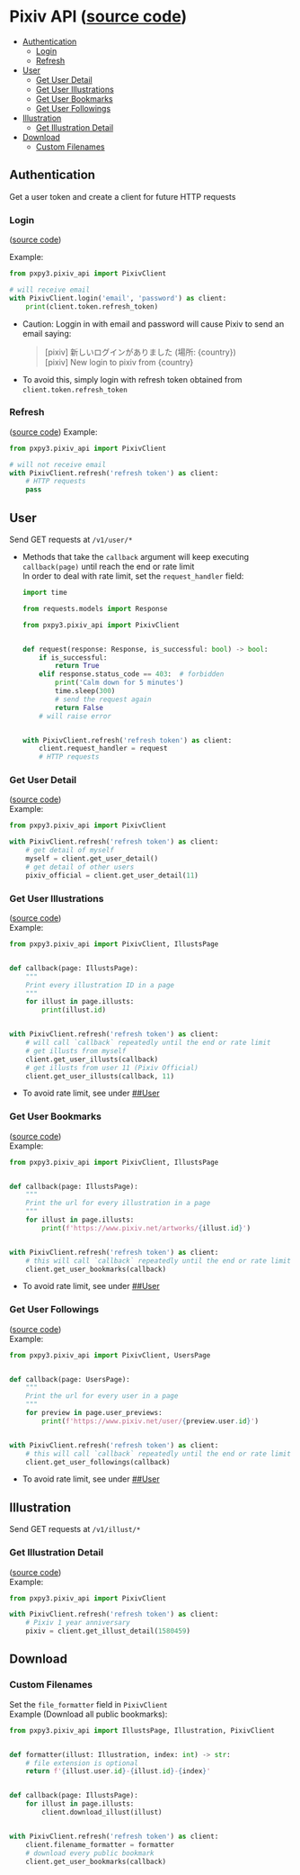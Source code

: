 # Pixiv API ([source code](../pxpy3/pixiv_api.py))

- [Authentication](#authentication)
    - [Login](#login)
    - [Refresh](#refresh)
- [User](#user)
    - [Get User Detail](#get-user-detail)
    - [Get User Illustrations](#get-user-illustrations)
    - [Get User Bookmarks](#get-user-bookmarks)
    - [Get User Followings](#get-user-followings)
- [Illustration](#illustration)
    - [Get Illustration Detail](#get-illustration-detail)
- [Download](#download)
    - [Custom Filenames](#custom-filenames)

## Authentication

Get a user token and create a client for future HTTP requests <br>

### Login

([source code](../pxpy3/pixiv_api.py#L213))

Example:

```py
from pxpy3.pixiv_api import PixivClient

# will receive email
with PixivClient.login('email', 'password') as client:
    print(client.token.refresh_token)
```

- Caution: Loggin in with email and password will cause Pixiv to send an email saying:
  > [pixiv] 新しいログインがありました (場所: {country}) <br>
  [pixiv] New login to pixiv from {country} <br>
- To avoid this, simply login with refresh token obtained from `client.token.refresh_token`

### Refresh

([source code](../pxpy3/pixiv_api.py#L229))
Example:

```py
from pxpy3.pixiv_api import PixivClient

# will not receive email
with PixivClient.refresh('refresh token') as client:
    # HTTP requests
    pass
```

## User

Send GET requests at `/v1/user/*`

- Methods that take the `callback` argument will keep executing `callback(page)` until reach the end or rate limit<br>
  In order to deal with rate limit, set the `request_handler` field:
    ```py
    import time
    
    from requests.models import Response
    
    from pxpy3.pixiv_api import PixivClient
    
    
    def request(response: Response, is_successful: bool) -> bool:
        if is_successful:
            return True
        elif response.status_code == 403:  # forbidden
            print('Calm down for 5 minutes')
            time.sleep(300)
            # send the request again
            return False
        # will raise error
    
    
    with PixivClient.refresh('refresh token') as client:
        client.request_handler = request
        # HTTP requests
    ```

### Get User Detail

([source code](../pxpy3/pixiv_api.py#L265))<br>
Example:

```py
from pxpy3.pixiv_api import PixivClient

with PixivClient.refresh('refresh token') as client:
    # get detail of myself
    myself = client.get_user_detail()
    # get detail of other users
    pixiv_official = client.get_user_detail(11)
```

### Get User Illustrations

([source code](../pxpy3/pixiv_api.py#L274))<br>
Example:

```py
from pxpy3.pixiv_api import PixivClient, IllustsPage


def callback(page: IllustsPage):
    """
    Print every illustration ID in a page
    """
    for illust in page.illusts:
        print(illust.id)


with PixivClient.refresh('refresh token') as client:
    # will call `callback` repeatedly until the end or rate limit
    # get illusts from myself
    client.get_user_illusts(callback)
    # get illusts from user 11 (Pixiv Official)
    client.get_user_illusts(callback, 11)
```

- To avoid rate limit, see under [##User](#user)

### Get User Bookmarks

([source code](../pxpy3/pixiv_api.py#L285))<br>
Example:

```py
from pxpy3.pixiv_api import PixivClient, IllustsPage


def callback(page: IllustsPage):
    """
    Print the url for every illustration in a page
    """
    for illust in page.illusts:
        print(f'https://www.pixiv.net/artworks/{illust.id}')


with PixivClient.refresh('refresh token') as client:
    # this will call `callback` repeatedly until the end or rate limit
    client.get_user_bookmarks(callback)
```

- To avoid rate limit, see under [##User](#user)

### Get User Followings

([source code](../pxpy3/pixiv_api.py#L298))<br>
Example:

```py
from pxpy3.pixiv_api import PixivClient, UsersPage


def callback(page: UsersPage):
    """
    Print the url for every user in a page
    """
    for preview in page.user_previews:
        print(f'https://www.pixiv.net/user/{preview.user.id}')


with PixivClient.refresh('refresh token') as client:
    # this will call `callback` repeatedly until the end or rate limit
    client.get_user_followings(callback)
```

- To avoid rate limit, see under [##User](#user)

## Illustration

Send GET requests at `/v1/illust/*`

### Get Illustration Detail

([source code](../pxpy3/pixiv_api.py#L314))<br>
Example:

```py
from pxpy3.pixiv_api import PixivClient

with PixivClient.refresh('refresh token') as client:
    # Pixiv 1 year anniversary
    pixiv = client.get_illust_detail(1580459)
```

## Download

### Custom Filenames

Set the `file_formatter` field in `PixivClient`<br>
Example (Download all public bookmarks):

```py
from pxpy3.pixiv_api import IllustsPage, Illustration, PixivClient


def formatter(illust: Illustration, index: int) -> str:
    # file extension is optional
    return f'{illust.user.id}-{illust.id}-{index}'


def callback(page: IllustsPage):
    for illust in page.illusts:
        client.download_illust(illust)


with PixivClient.refresh('refresh token') as client:
    client.filename_formatter = formatter
    # download every public bookmark
    client.get_user_bookmarks(callback)
  ```
